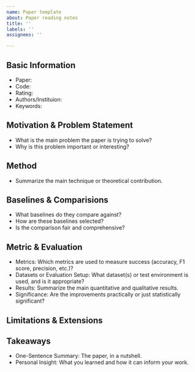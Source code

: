 ```yaml
---
name: Paper template
about: Paper reading notes
title: ''
labels: ''
assignees: ''

---
```


## Basic Information

- Paper:
- Code:
- Rating: 
- Authors/Instituion:
- Keywords:

## Motivation & Problem Statement

- What is the main problem the paper is trying to solve?
- Why is this problem important or interesting?

## Method

- Summarize the main technique or theoretical contribution.

## Baselines & Comparisions

- What baselines do they compare against?
- How are these baselines selected?
- Is the comparison fair and comprehensive?

## Metric & Evaluation

- Metrics: Which metrics are used to measure success (accuracy, F1 score, precision, etc.)?
- Datasets or Evaluation Setup: What dataset(s) or test environment is used, and is it appropriate?
- Results: Summarize the main quantitative and qualitative results.
- Significance: Are the improvements practically or just statistically significant?

## Limitations & Extensions

## Takeaways

- One-Sentence Summary: The paper, in a nutshell.
- Personal Insight: What you learned and how it can inform your work.
